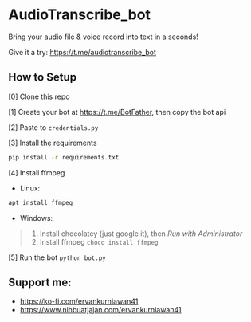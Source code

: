 # AudioTranscribe_bot

Bring your audio file &amp; voice record into text in a seconds!

Give it a try: https://t.me/audiotranscribe_bot

## How to Setup
[0] Clone this repo 

[1] Create your bot at https://t.me/BotFather, then copy the bot api

[2] Paste to `credentials.py`

[3] Install the requirements 
```bash
pip install -r requirements.txt
```

[4] Install ffmpeg
- Linux: 
 ```bash
 apt install ffmpeg
 ```
 - Windows: 
> 1. Install chocolatey (just google it), then *Run with Administrator*
> 2. Install ffmpeg `choco install ffmpeg`

[5] Run the bot `python bot.py`

## Support me:
- https://ko-fi.com/ervankurniawan41
- https://www.nihbuatjajan.com/ervankurniawan41
